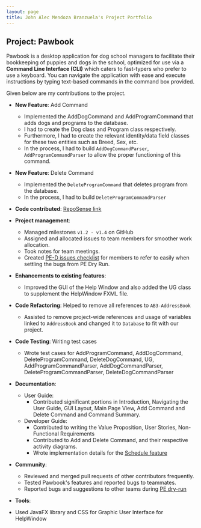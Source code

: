```yaml
---
layout: page
title: John Alec Mendoza Branzuela's Project Portfolio
---
```


## Project: Pawbook

Pawbook is a desktop application for dog school managers to facilitate their bookkeeping of puppies and dogs in the
school, optimized for use via a **Command Line Interface (CLI)** which caters to fast-typers who prefer to use a
keyboard. You can navigate the application with ease and execute instructions by typing text-based commands in the
command box provided.

Given below are my contributions to the project.

* **New Feature**: Add Command
  * Implemented the AddDogCommand and AddProgramCommand that adds dogs and programs to the database.
  * I had to create the Dog class and Program class respectively.
  * Furthermore, I had to create the relevant identity/data field classes for these two entities such as Breed, Sex, etc.
  * In the process, I had to build `AddDogCommandParser`, `AddProgramCommandParser` to allow the proper functioning of this command.

* **New Feature**: Delete Command
  * Implemented the `DeleteProgramCommand` that deletes program from the database.
  * In the process, I had to build `DeleteProgramCommandParser`

* **Code contributed**: [RepoSense link](https://nus-cs2103-ay2021s2.github.io/tp-dashboard/?search=&sort=groupTitle&sortWithin=title&since=2021-02-19&timeframe=commit&mergegroup=&groupSelect=groupByRepos&breakdown=false&tabOpen=true&tabType=authorship&tabAuthor=branzuelajohn&tabRepo=AY2021S2-CS2103T-T10-1%2Ftp%5Bmaster%5D&authorshipIsMergeGroup=false&authorshipFileTypes=)

* **Project management**:
  * Managed milestones `v1.2 - v1.4` on GitHub
  * Assigned and allocated issues to team members for smoother work allocation.
  * Took notes for team meetings.
  * Created [PE-D issues checklist](https://github.com/AY2021S2-CS2103T-T10-1/tp/issues/343) for members to refer to easily when
  settling the bugs from PE Dry Run.
  
* **Enhancements to existing features**:
  * Improved the GUI of the Help Window and also added the UG class to supplement the HelpWindow FXML file.

* **Code Refactoring**: Helped to remove all references to `AB3-AddressBook`
  * Assisted to remove project-wide references and usage of variables linked to `AddressBook` and changed it to `Database` to fit with our project.

* **Code Testing**: Writing test cases
  * Wrote test cases for AddProgramCommand, AddDogCommand, DeleteProgramCommand, DeleteDogCommand, UG, AddProgramCommandParser, AddDogCommandParser, DeleteProgramCommandParser, DeleteDogCommandParser
  
* **Documentation**:
  * User Guide:
    * Contributed significant portions in Introduction, Navigating the User Guide,
      GUI Layout, Main Page View, Add Command and Delete Command and Command Summary.
  * Developer Guide:
    * Contributed to writing the Value Proposition, User Stories, Non-Functional Requirements
    * Contributed to Add and Delete Command, and their respective activity diagrams.
    * Wrote implementation details for the [Schedule feature](https://ay2021s2-cs2103t-t10-1.github.io/tp/DeveloperGuide.html#schedule-feature)
    
* **Community**:
  * Reviewed and merged pull requests of other contributors frequently. 
  *  Tested Pawbook's features and reported bugs to teammates.
  * Reported bugs and suggestions to other teams during [PE dry-run](https://github.com/branzuelajohn/ped)

* **Tools**:
* Used JavaFX library and CSS for Graphic User Interface for HelpWindow

